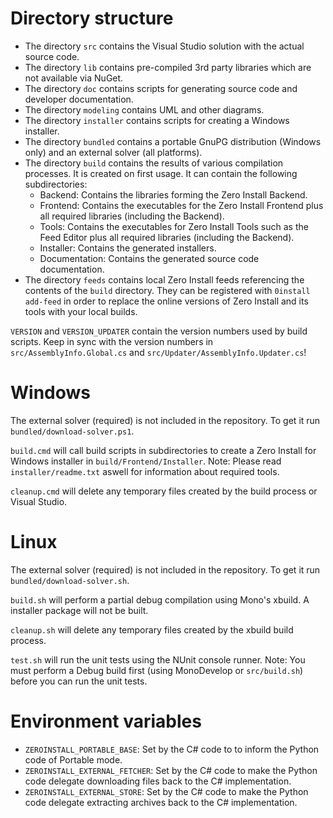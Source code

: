 Directory structure
===================

- The directory `src` contains the Visual Studio solution with the actual source code.
- The directory `lib` contains pre-compiled 3rd party libraries which are not available via NuGet.
- The directory `doc` contains scripts for generating source code and developer documentation.
- The directory `modeling` contains UML and other diagrams.
- The directory `installer` contains scripts for creating a Windows installer.
- The directory `bundled` contains a portable GnuPG distribution (Windows only) and an external solver (all platforms).
- The directory `build` contains the results of various compilation processes. It is created on first usage. It can contain the following subdirectories:
  - Backend: Contains the libraries forming the Zero Install Backend.
  - Frontend: Contains the executables for the Zero Install Frontend plus all required libraries (including the Backend).
  - Tools: Contains the executables for Zero Install Tools such as the Feed Editor plus all required libraries (including the Backend).
  - Installer: Contains the generated installers.
  - Documentation: Contains the generated source code documentation.
- The directory `feeds` contains local Zero Install feeds referencing the contents of the `build` directory. They can be registered with `0install add-feed` in order to replace the online versions of Zero Install and its tools with your local builds.

`VERSION` and `VERSION_UPDATER` contain the version numbers used by build scripts.
Keep in sync with the version numbers in `src/AssemblyInfo.Global.cs` and `src/Updater/AssemblyInfo.Updater.cs`!



Windows
=======

The external solver (required) is not included in the repository. To get it run `bundled/download-solver.ps1`.

`build.cmd` will call build scripts in subdirectories to create a Zero Install for Windows installer in `build/Frontend/Installer`.
Note: Please read `installer/readme.txt` aswell for information about required tools.

`cleanup.cmd` will delete any temporary files created by the build process or Visual Studio.



Linux
=====

The external solver (required) is not included in the repository. To get it run `bundled/download-solver.sh`.

`build.sh` will perform a partial debug compilation using Mono's xbuild. A installer package will not be built.

`cleanup.sh` will delete any temporary files created by the xbuild build process.

`test.sh` will run the unit tests using the NUnit console runner.
Note: You must perform a Debug build first (using MonoDevelop or `src/build.sh`) before you can run the unit tests.



Environment variables
=====================

- `ZEROINSTALL_PORTABLE_BASE`: Set by the C# code to to inform the Python code of Portable mode.
- `ZEROINSTALL_EXTERNAL_FETCHER`: Set by the C# code to make the Python code delegate downloading files back to the C# implementation.
- `ZEROINSTALL_EXTERNAL_STORE`: Set by the C# code to make the Python code delegate extracting archives back to the C# implementation.
